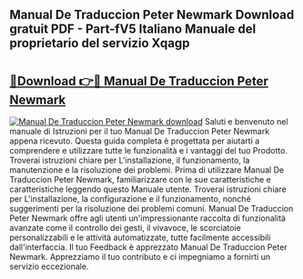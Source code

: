 ## Manual De Traduccion Peter Newmark Download gratuit PDF - Part-fV5 Italiano Manuale del proprietario del servizio Xqagp

# <h2><a href="http://dfbubr.blite.top/?on=Manual+De+Traduccion+Peter+Newmark">🔗Download 👉🔴 Manual De Traduccion Peter Newmark</a></h2>

[![Manual De Traduccion Peter Newmark download](https://i.imgur.com/lujVjoI.png)](http://dfbubr.blite.top/?on=Manual+De+Traduccion+Peter+Newmark)
Saluti e benvenuto nel manuale di Istruzioni per il tuo Manual De Traduccion Peter Newmark appena ricevuto. Questa guida completa è progettata per aiutarti a comprendere e utilizzare tutte le funzionalità e i vantaggi del tuo Prodotto. Troverai istruzioni chiare per L'installazione, il funzionamento, la manutenzione e la risoluzione dei problemi. Prima di utilizzare Manual De Traduccion Peter Newmark, familiarizzare con le sue caratteristiche e caratteristiche leggendo questo Manuale utente. Troverai istruzioni chiare per L'installazione, la configurazione e il funzionamento, nonché suggerimenti per la risoluzione dei problemi comuni. Manual De Traduccion Peter Newmark offre agli utenti un'impressionante raccolta di funzionalità avanzate come il controllo dei gesti, il vivavoce, le scorciatoie personalizzabili e le attività automatizzate, tutte facilmente accessibili dall'interfaccia. Il tuo Feedback è apprezzato Manual De Traduccion Peter Newmark. Apprezziamo il tuo contributo e ci impegniamo a fornirti un servizio eccezionale.
